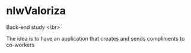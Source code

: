 # nlwValoriza
Back-end study <\br>

The idea is to have an application that creates and sends compliments to co-workers
